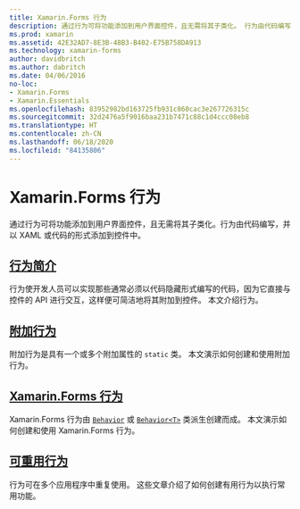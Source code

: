 ```yaml
---
title: Xamarin.Forms 行为
description: 通过行为可将功能添加到用户界面控件，且无需将其子类化。 行为由代码编写，并以 XAML 或代码的形式添加到控件中。
ms.prod: xamarin
ms.assetid: 42E32AD7-8E3B-48B3-B402-E75B758DA913
ms.technology: xamarin-forms
author: davidbritch
ms.author: dabritch
ms.date: 04/06/2016
no-loc:
- Xamarin.Forms
- Xamarin.Essentials
ms.openlocfilehash: 83952982bd163725fb931c860cac3e267726315c
ms.sourcegitcommit: 32d2476a5f9016baa231b7471c88c1d4ccc08eb8
ms.translationtype: HT
ms.contentlocale: zh-CN
ms.lasthandoff: 06/18/2020
ms.locfileid: "84135806"
---
```

# <a name="xamarinforms-behaviors"></a>Xamarin.Forms 行为

通过行为可将功能添加到用户界面控件，且无需将其子类化。行为由代码编写，并以 XAML 或代码的形式添加到控件中。

## <a name="introduction-to-behaviors"></a>[行为简介](introduction.md)

行为使开发人员可以实现那些通常必须以代码隐藏形式编写的代码，因为它直接与控件的 API 进行交互，这样便可简洁地将其附加到控件。 本文介绍行为。

## <a name="attached-behaviors"></a>[附加行为](attached.md)

附加行为是具有一个或多个附加属性的 `static` 类。 本文演示如何创建和使用附加行为。

## <a name="xamarinforms-behaviorscreatingmd"></a>[Xamarin.Forms 行为](creating.md)

Xamarin.Forms 行为由 [`Behavior`](xref:Xamarin.Forms.Behavior) 或 [`Behavior<T>`](xref:Xamarin.Forms.Behavior`1) 类派生创建而成。 本文演示如何创建和使用 Xamarin.Forms 行为。

## <a name="reusable-behaviors"></a>[可重用行为](reusable/index.md)

行为可在多个应用程序中重复使用。 这些文章介绍了如何创建有用行为以执行常用功能。
